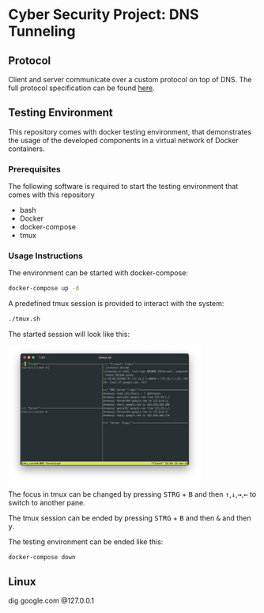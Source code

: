 # Cyber Security Project: DNS Tunneling


## Protocol

Client and server communicate over a custom protocol on top of DNS.
The full protocol specification can be found [here](doc/protocol.md).

## Testing Environment

This repository comes with docker testing environment, that demonstrates the usage of the developed components in a
virtual network of Docker containers.

### Prerequisites

The following software is required to start the testing environment that comes with this repository

- bash
- Docker
- docker-compose
- tmux

### Usage Instructions

The environment can be started with docker-compose:

```sh
docker-compose up -d
```

A predefined tmux session is provided to interact with the system:

```sh
./tmux.sh
```

The started session will look like this:

<img src="doc/img/tmux_demo.png" width=390>

The focus in tmux can be changed by pressing <kbd>STRG</kbd> + <kbd>B</kbd> 
and then <kbd>↑</kbd>,<kbd>↓</kbd>,<kbd>→</kbd>,<kbd>←</kbd> to switch to another pane.

The tmux session can be ended by pressing <kbd>STRG</kbd> + <kbd>B</kbd> 
and then <kbd>&</kbd> and then <kbd>y</kbd>.

The testing environment can be ended like this:
```sh
docker-compose down
```
 


## Linux
dig google.com @127.0.0.1
